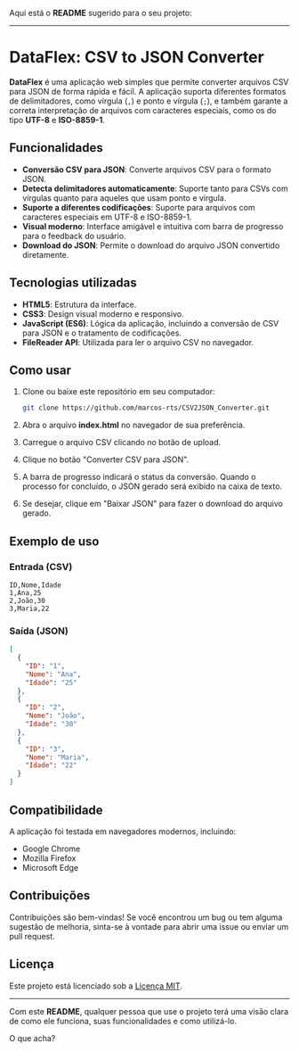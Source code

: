 Aqui está o **README** sugerido para o seu projeto:

---

# DataFlex: CSV to JSON Converter

**DataFlex** é uma aplicação web simples que permite converter arquivos CSV para JSON de forma rápida e fácil. A aplicação suporta diferentes formatos de delimitadores, como vírgula (`,`) e ponto e vírgula (`;`), e também garante a correta interpretação de arquivos com caracteres especiais, como os do tipo **UTF-8** e **ISO-8859-1**.

## Funcionalidades

- **Conversão CSV para JSON**: Converte arquivos CSV para o formato JSON.
- **Detecta delimitadores automaticamente**: Suporte tanto para CSVs com vírgulas quanto para aqueles que usam ponto e vírgula.
- **Suporte a diferentes codificações**: Suporte para arquivos com caracteres especiais em UTF-8 e ISO-8859-1.
- **Visual moderno**: Interface amigável e intuitiva com barra de progresso para o feedback do usuário.
- **Download do JSON**: Permite o download do arquivo JSON convertido diretamente.

## Tecnologias utilizadas

- **HTML5**: Estrutura da interface.
- **CSS3**: Design visual moderno e responsivo.
- **JavaScript (ES6)**: Lógica da aplicação, incluindo a conversão de CSV para JSON e o tratamento de codificações.
- **FileReader API**: Utilizada para ler o arquivo CSV no navegador.

## Como usar

1. Clone ou baixe este repositório em seu computador:

   ```bash
   git clone https://github.com/marcos-rts/CSV2JSON_Converter.git
   ```

2. Abra o arquivo **index.html** no navegador de sua preferência.

3. Carregue o arquivo CSV clicando no botão de upload.

4. Clique no botão "Converter CSV para JSON".

5. A barra de progresso indicará o status da conversão. Quando o processo for concluído, o JSON gerado será exibido na caixa de texto.

6. Se desejar, clique em "Baixar JSON" para fazer o download do arquivo gerado.

## Exemplo de uso

### Entrada (CSV)

```csv
ID,Nome,Idade
1,Ana,25
2,João,30
3,Maria,22
```

### Saída (JSON)

```json
[
  {
    "ID": "1",
    "Nome": "Ana",
    "Idade": "25"
  },
  {
    "ID": "2",
    "Nome": "João",
    "Idade": "30"
  },
  {
    "ID": "3",
    "Nome": "Maria",
    "Idade": "22"
  }
]
```

## Compatibilidade

A aplicação foi testada em navegadores modernos, incluindo:

- Google Chrome
- Mozilla Firefox
- Microsoft Edge

## Contribuições

Contribuições são bem-vindas! Se você encontrou um bug ou tem alguma sugestão de melhoria, sinta-se à vontade para abrir uma issue ou enviar um pull request.

## Licença

Este projeto está licenciado sob a [Licença MIT](https://opensource.org/licenses/MIT).

---

Com este **README**, qualquer pessoa que use o projeto terá uma visão clara de como ele funciona, suas funcionalidades e como utilizá-lo.

O que acha?